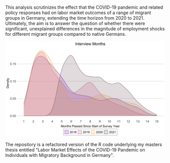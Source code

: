 This analysis scrutinizes the effect that the COVID-19 pandemic and related policy responses had on labor market outcomes of a range of migrant groups in Germany, extending the time horizon from 2020 to 2021. Ultimately, the aim is to answer the question of whether there were significant, unexplained differences in the magnitude of employment shocks for different migrant groups compared to native Germans.

![](https://github.com/dca-python/covid-impact-on-migrant-labor/blob/2d2ad088d13083650bec7110aed886922e64aaaa/images/months_passed_since_start_of_survey_year.jpeg)

The repository is a refactored version of the R code underlying my masters thesis entitled "Labor Market Effects of the COVID-19 Pandemic on Individuals with Migratory Background in Germany".
